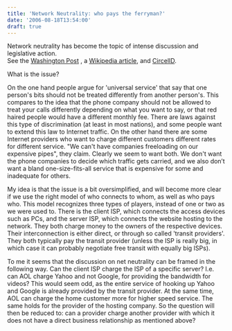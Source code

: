 ```yaml
---
title: 'Network Neutrality: who pays the ferryman?'
date: '2006-08-18T13:54:00'
draft: true
---
```


Network neutrality has become the topic of intense discussion and legislative action.  
See the [Washington Post](<http://www.washingtonpost.com/wp-dyn/content/article/2006/01/21/AR2006012100094.html>) , a [Wikipedia article](<http://en.wikipedia.org/wiki/Network_neutrality>), and [CircelID](<http://www.circleid.com/posts/network_neutrality/>).

What is the issue?

On the one hand people argue for 'universal service' that say that one person's bits should not be treated differently from another person's. This compares to the idea that the phone company should not be allowed to treat your calls differently depending on what you want to say, or that red haired people would have a different monthly fee. There are laws against this type of discrimination (at least in most nations), and some people want to extend this law to Internet traffic. On the other hand there are some Internet providers who want to charge different customers different rates for different service. "We can't have companies freeloading on our expensive pipes", they claim.
Clearly we seem to want both. We don't want the phone companies to decide which traffic gets carried, and we also don’t want a bland one-size-fits-all service that is expensive for some and inadequate for others.

My idea is that the issue is a bit oversimplified, and will become more clear if we use the right model of who connects to whom, as well as who pays who. This model recognizes three types of players, instead of one or two as we were used to.
There is the client ISP, which connects the access devices such as PCs, and the server ISP, which connects the website hosting to the network. They both charge money to the owners of the respective devices. Their interconnection is either direct, or through so called 'transit providers'. They both typically pay the transit provider (unless the ISP is really big, in which case it can probably negotiate free transit with equally big ISPs).

To me it seems that the discussion on net neutrality can be framed in the following way. Can the client ISP charge the ISP of a specific server? I.e. can AOL charge Yahoo and not Google, for providing the bandwidth for videos? This would seem odd, as the entire service of hooking up Yahoo and Google is already provided by the transit provider. At the same time, AOL can charge the home customer more for higher speed service. The same holds for the provider of the hosting company.
So the question will then be reduced to: can a provider charge another provider with which it does not have a direct business relationship as mentioned above?
